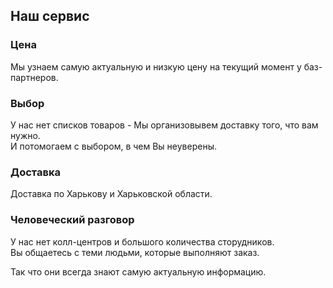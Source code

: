 ## Наш сервис

### Цена
Мы узнаем самую актуальную и низкую цену на текущий момент у баз-партнеров.
### Выбор
У нас нет списков товаров -  Мы организовывем доставку того, что вам нужно.  
И потомогаем с выбором, в чем Вы неуверены.
### Доставка
Доставка по Харькову и Харьковской области.
### Человеческий разговор
У нас нет колл-центров и большого количества сторудников.  
Вы общаетесь с теми людьми, которые выполняют заказ.  

Так что они всегда знают самую актуальную информацию.